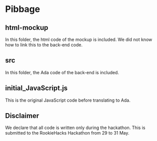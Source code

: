# Pibbage
## html-mockup
In this folder, the html code of the mockup is included. We did not know how to link this to the back-end code.
## src
In this folder, the Ada code of the back-end is included.
## initial_JavaScript.js
This is the original JavaScript code before translating to Ada.
## Disclaimer
We declare that all code is written only during the hackathon. This is submitted to the RookieHacks Hackathon from 29 to 31 May.
